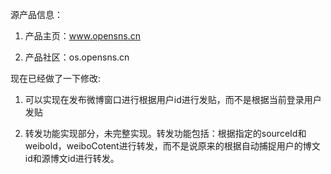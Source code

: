 源产品信息：

  1. 产品主页：www.opensns.cn
  
  2. 产品社区：os.opensns.cn
  
现在已经做了一下修改:

  1. 可以实现在发布微博窗口进行根据用户id进行发贴，而不是根据当前登录用户发贴
  
  2. 转发功能实现部分，未完整实现。转发功能包括：根据指定的sourceId和weiboId，weiboCotent进行转发，而不是说原来的根据自动捕捉用户的博文id和源博文id进行转发。
